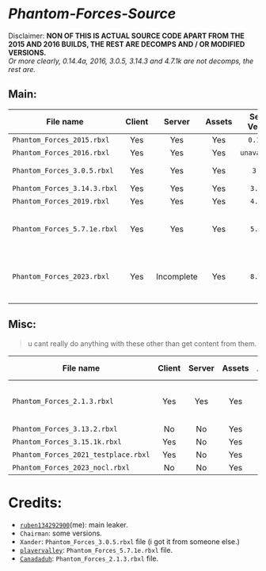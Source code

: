# *Phantom-Forces-Source*

Disclaimer: **NON OF THIS IS ACTUAL SOURCE CODE APART FROM THE 2015 AND 2016 BUILDS, THE REST ARE DECOMPS AND / OR MODIFIED VERSIONS.**\
*Or more clearly, 0.14.4a, 2016, 3.0.5, 3.14.3 and 4.7.1k are not decomps, the rest are.*


## Main:

| File name | Client | Server | Assets | Server Version | Year | Note |
| --------- | :----: | :----: | :----: | :------------: | :--: | :--- |
| `Phantom_Forces_2015.rbxl` | Yes | Yes | Yes | `0.14.4a` | 2015 |      |
| `Phantom_Forces_2016.rbxl` | Yes | Yes | Yes | `unavailable` | 2016 |  |
| `Phantom_Forces_3.0.5.rbxl` | Yes | Yes | Yes | `3.0.5` | 2017 | Broken grenades. |
| `Phantom_Forces_3.14.3.rbxl` | Yes | Yes | Yes | `3.14.3` | 2018 |     |
| `Phantom_Forces_2019.rbxl` | Yes | Yes | Yes | `4.7.1k` | 2019 |       |
| `Phantom_Forces_5.7.1e.rbxl` | Yes | Yes | Yes | `5.7.1e` | 2022 | Kinda broken, might fix later. |
| `Phantom_Forces_2023.rbxl` | Yes | Incomplete | Yes | `8.0.1f` | 2023 | Incomplete server and will be rebuilt eventually. |

## Misc:

> u cant really do anything with these other than get content from them.

| File name | Client | Server | Assets | Server Version | Year | Note |
| --------- | :----: | :----: | :----: | :------------: | :--: | :--- |
| `Phantom_Forces_2.1.3.rbxl` | Yes | Yes | Yes | `2.1.3` | 2017 | Extremely broken, unions dont port over correctly (https://github.com/Iitozinnamon/Phantom-Forces-Source/issues/3). |
| `Phantom_Forces_3.13.2.rbxl` | No | No | Yes | `3.13.2` | 2018 | |
| `Phantom_Forces_3.15.1k.rbxl` | Yes | No | Yes | `3.15.1k` | 2018 | |
| `Phantom_Forces_2021_testplace.rbxl` | Yes | No | Yes | `5.6.1` | 2021 | |
| `Phantom_Forces_2023_nocl.rbxl` | No | No | Yes | `8.0.0m` | 2023 | |

# Credits:
- [`ruben134292900`](https://github.com/ruben134292900)(me): main leaker.
- `Chairman`: some versions.
- `Xander`: `Phantom_Forces_3.0.5.rbxl` file (i got it from someone else.)
- [`playervalley`](https://github.com/playervalley): `Phantom_Forces_5.7.1e.rbxl` file.
- [`Canadaduh`](https://github.com/Canadaduh): `Phantom_Forces_2.1.3.rbxl` file.
